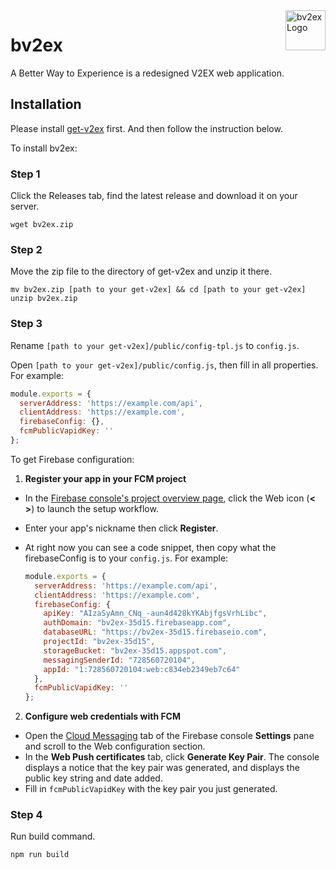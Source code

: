 <img width="64px" height="64px" align="right" alt="bv2ex Logo" src="https://i.imgur.com/ZcRXQaA.png" title="bv2ex"/>

# bv2ex

A Better Way to Experience is a redesigned V2EX web application. 

## Installation

Please install [get-v2ex](https://github.com/7nights/get-v2ex) first. And then follow the instruction below.

To install bv2ex:

### Step 1
Click the Releases tab, find the latest release and download it on your server.

```shell
wget bv2ex.zip
```

### Step 2
Move the zip file to the directory of get-v2ex and unzip it there.

```shell
mv bv2ex.zip [path to your get-v2ex] && cd [path to your get-v2ex]
unzip bv2ex.zip
```

### Step 3
Rename `[path to your get-v2ex]/public/config-tpl.js` to `config.js`.

Open `[path to your get-v2ex]/public/config.js`, then fill in all properties. For example:

```javascript
module.exports = {
  serverAddress: 'https://example.com/api',
  clientAddress: 'https://example.com',
  firebaseConfig: {},
  fcmPublicVapidKey: ''
};
```
To get Firebase configuration:
  1. **Register your app in your FCM project**
  - In the [Firebase console's project overview page](https://console.firebase.google.com/), click the Web icon (**< >**) to launch the setup workflow.
  - Enter your app's nickname then click **Register**. 
  - At right now you can see a code snippet, then copy what the firebaseConfig is to your `config.js`. For example:
    
    ```javascript
    module.exports = {
      serverAddress: 'https://example.com/api',
      clientAddress: 'https://example.com',
      firebaseConfig: {
        apiKey: "AIzaSyAmn_CNq_-aun4d428kYKAbjfgsVrhLibc",
        authDomain: "bv2ex-35d15.firebaseapp.com",
        databaseURL: "https://bv2ex-35d15.firebaseio.com",
        projectId: "bv2ex-35d15",
        storageBucket: "bv2ex-35d15.appspot.com",
        messagingSenderId: "728560720104",
        appId: "1:728560720104:web:c834eb2349eb7c64"
      },
      fcmPublicVapidKey: ''
    };
    ```
  2. **Configure web credentials with FCM**
  - Open the [Cloud Messaging](https://console.firebase.google.com/project/_/settings/cloudmessaging/) tab of the Firebase console **Settings** pane and scroll to the Web configuration section.
  - In the **Web Push certificates** tab, click **Generate Key Pair**. The console displays a notice that the key pair was generated, and displays the public key string and date added.
  - Fill in `fcmPublicVapidKey` with the key pair you just generated.

### Step 4

Run build command.
```shell
npm run build
```

